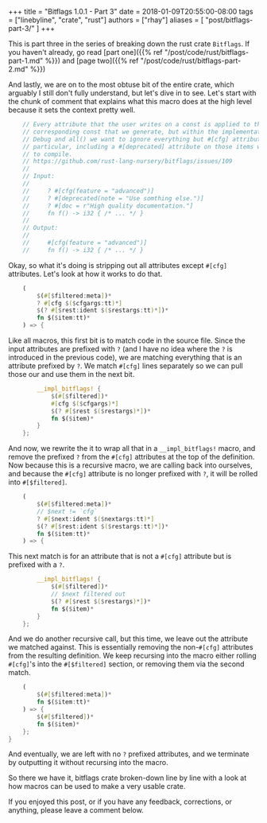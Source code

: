 +++
title = "Bitflags 1.0.1 - Part 3"
date = 2018-01-09T20:55:00-08:00
tags = ["linebyline", "crate", "rust"]
authors = ["rhay"]
aliases = [
  "post/bitflags-part-3/"
]
+++

This is part three in the series of breaking down the rust crate `Bitflags`. If you haven't already,
go read [part one]({{% ref "/post/code/rust/bitflags-part-1.md" %}}) and
[page two]({{% ref "/post/code/rust/bitflags-part-2.md" %}})

And lastly, we are on to the most obtuse bit of the entire crate, which arguably I still don't fully understand, but
 let's dive in to see.  Let's start with the chunk of comment that explains what this macro does at the high level
 because it sets the context pretty well.

```rust
    // Every attribute that the user writes on a const is applied to the
    // corresponding const that we generate, but within the implementation of
    // Debug and all() we want to ignore everything but #[cfg] attributes. In
    // particular, including a #[deprecated] attribute on those items would fail
    // to compile.
    // https://github.com/rust-lang-nursery/bitflags/issues/109
    //
    // Input:
    //
    //     ? #[cfg(feature = "advanced")]
    //     ? #[deprecated(note = "Use somthing else.")]
    //     ? #[doc = r"High quality documentation."]
    //     fn f() -> i32 { /* ... */ }
    //
    // Output:
    //
    //     #[cfg(feature = "advanced")]
    //     fn f() -> i32 { /* ... */ }
```

Okay, so what it's doing is stripping out all attributes except `#[cfg]` attributes.  Let's look at how it works to do
that.

```rust
    (
        $(#[$filtered:meta])*
        ? #[cfg $($cfgargs:tt)*]
        $(? #[$rest:ident $($restargs:tt)*])*
        fn $($item:tt)*
    ) => {
```

Like all macros, this first bit is to match code in the source file.  Since the input attributes are prefixed with `?`
(and I have no idea where the `?` is introduced in the previous code), we are matching everything that is an attribute
 prefixed by `?`.  We match `#[cfg]` lines separately so we can pull those our and use them in the next bit.

```rust
        __impl_bitflags! {
            $(#[$filtered])*
            #[cfg $($cfgargs)*]
            $(? #[$rest $($restargs)*])*
            fn $($item)*
        }
    };
```

And now, we rewrite the it to wrap all that in a `__impl_bitflags!` macro, and remove the prefixed `?` from the 
`#[cfg]` attributes at the top of the definition. Now because this is a recursive macro, we are calling back into 
ourselves, and because the `#[cfg]` attribute is no longer prefixed with `?`, it will be rolled into `#[$filtered]`.

```rust
    (
        $(#[$filtered:meta])*
        // $next != `cfg`
        ? #[$next:ident $($nextargs:tt)*]
        $(? #[$rest:ident $($restargs:tt)*])*
        fn $($item:tt)*
    ) => {
```

This next match is for an attribute that is not a `#[cfg]` attribute but is prefixed with a `?`.

```rust    
        __impl_bitflags! {
            $(#[$filtered])*
            // $next filtered out
            $(? #[$rest $($restargs)*])*
            fn $($item)*
        }
    };
```

And we do another recursive call, but this time, we leave out the attribute we matched against.  This is essentially
removing the non-`#[cfg]` attributes from the resulting definition.  We keep recursing into the macro either rolling
`#[cfg]`'s into the `#[$filtered]` section, or removing them via the second match.

```rust    
    (
        $(#[$filtered:meta])*
        fn $($item:tt)*
    ) => {
        $(#[$filtered])*
        fn $($item)*
    };
}
```

And eventually, we are left with no `?` prefixed attributes, and we terminate by outputting it without recursing
into the macro.

So there we have it, bitflags crate broken-down line by line with a look at how macros can be used to make a very usable
crate.
  
If you enjoyed this post, or if you have any feedback, corrections, or anything, please
leave a comment below.
